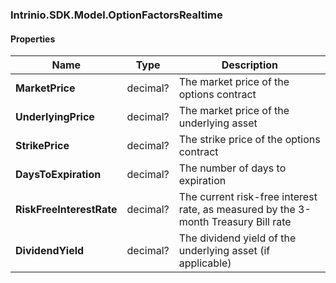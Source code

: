 [//]: # (CLASS:Intrinio.SDK.Model.OptionFactorsRealtime)

[//]: # (KIND:object)

### Intrinio.SDK.Model.OptionFactorsRealtime
#### Properties

[//]: # (START_DEFINITION)

Name | Type | Description
------------ | ------------- | -------------
**MarketPrice** | decimal? | The market price of the options contract &nbsp;
**UnderlyingPrice** | decimal? | The market price of the underlying asset &nbsp;
**StrikePrice** | decimal? | The strike price of the options contract &nbsp;
**DaysToExpiration** | decimal? | The number of days to expiration &nbsp;
**RiskFreeInterestRate** | decimal? | The current risk-free interest rate, as measured by the 3-month Treasury Bill rate &nbsp;
**DividendYield** | decimal? | The dividend yield of the underlying asset (if applicable) &nbsp;

[//]: # (END_DEFINITION)


